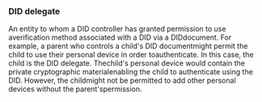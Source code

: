 ### DID delegate

An entity to whom a DID controller has granted permission to use averification method associated with a DID via a DIDdocument. For example, a parent who controls a child's DID documentmight permit the child to use their personal device in order toauthenticate. In this case, the child is the DID delegate. Thechild's personal device would contain the private cryptographic materialenabling the child to authenticate using the DID. However, the childmight not be permitted to add other personal devices without the parent'spermission.